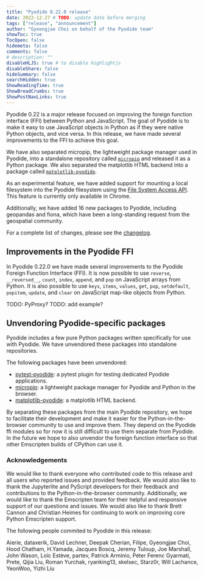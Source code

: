 ```yaml
---
title: "Pyodide 0.22.0 release"
date: 2022-12-27 # TODO: update date before merging
tags: ["release", "announcement"]
author: "Gyeongjae Choi on behalf of the Pyodide team"
showToc: true
TocOpen: false
hidemeta: false
comments: false
# description: ""
disableHLJS: true # to disable highlightjs
disableShare: false
hideSummary: false
searchHidden: true
ShowReadingTime: true
ShowBreadCrumbs: true
ShowPostNavLinks: true
---
```


Pyodide 0.22 is a major release focused on improving the
foreign function interface (FFI) between Python and JavaScript.
The goal of Pyodide is to make it easy to use JavaScript objects
in Python as if they were native Python objects, and vice versa.
In this release, we have made several improvements to the FFI
to achieve this goal.

We have also separated micropip, the lightweight package manager used in Pyodide,
into a standalone repository called [`micropip`](https://github.com/pyodide/micropip)
and released it as a Python package. We also separated the matplotlib
HTML backend into a package called [`matplotlib-pyodide`](https://github.com/pyodide/matplotlib-pyodide).

As an experimental feature, we have added support for mounting a local filesystem
into the Pyodide filesystem using the
[File System Access API](https://developer.chrome.com/articles/file-system-access/).
This feature is currently only available in Chrome.

Additionally, we have added 16 new packages to Pyodide, including geopandas and fiona,
which have been a long-standing request from the geospatial community.

For a complete list of changes, please see the
[changelog](https://pyodide.org/en/stable/project/changelog.html#version-0-22-0).

## Improvements in the Pyodide FFI

In Pyodide 0.22.0 we have made several improvements to the Pyodide Foreign Function
Interface (FFI). It is now possible to use `reverse`, `__reversed__`, `count`, `index`,
`append`, and `pop` on JavaScript arrays from Python. It is also possible to use
`keys`, `items`, `values`, `get`, `pop`, `setdefault`, `popitem`, `update`, and `clear`
on JavaScript map-like objects from Python.

TODO: PyProxy?
TODO: add example?

## Unvendoring Pyodide-specific packages

Pyodide includes a few pure Python packages written specifically for use with
Pyodide. We have unvendored these packages into standalone repositories.

The following packages have been unvendored:

- [pytest-pyodide](https://github.com/pyodide/pytest-pyodide):
a pytest plugin for testing dedicated Pyodide applications.
- [micropip](https://github.com/pyodide/micropip):
a lightweight package manager for Pyodide and Python in the browser.
- [matplotlib-pyodide](https://github.com/pyodide/matplotlib-pyodide):
a matplotlib HTML backend.

By separating these packages from the main Pyodide repository, we hope to
facilitate their development and make it easier for the Python-in-the-browser
community to use and improve them. They depend on the Pyodide ffi modules so for
now it is still difficult to use them separate from Pyodide. In the future we
hope to also unvendor the foreign function interface so that other Emscripten
builds of CPython can use it.

### Acknowledgements

We would like to thank everyone who contributed code to this release and
all users who reported issues and provided feedback. We would also like
to thank the Jupyterlite and PyScript developers for their feedback and
contributions to the Python-in-the-browser community. Additionally, we
would like to thank the Emscripten team for their helpful and responsive
support of our questions and issues. We would also like to thank
Brett Cannon and Christian Heimes for continuing to work on
improving core Python Emscripten support.

The following people commited to Pyodide in this release:

Aierie, dataxerik, David Lechner, Deepak Cherian, Filipe, Gyeongjae Choi, Hood
Chatham, H.Yamada, Jacques Boscq, Jeremy Tuloup, Joe Marshall, John Wason,
Loïc Estève, partev, Patrick Arminio, Péter Ferenc Gyarmati, Prete, Qijia
Liu, Roman Yurchak, ryanking13, skelsec, Starz0r, Will Lachance, YeonWoo, Yizhi
Liu
